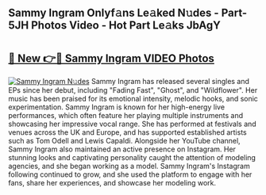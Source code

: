 ## Sammy Ingram Onlyf𝚊ns Le𝚊ked N𝚞des - Part-5JH Photos Video - Hot Part Le𝚊ks JbAgY

# <h2><a href="http://ab17146.deff.icu/?id=Sammy+Ingram">🔗 New 👉🔴 Sammy Ingram VIDEO Photos</a></h2>

[![Sammy Ingram N𝚞des](https://i.imgur.com/rIISA9y.gif)](http://ab17146.deff.icu/?id=Sammy+Ingram)
Sammy Ingram has released several singles and EPs since her debut, including "Fading Fast", "Ghost", and "Wildflower". Her music has been praised for its emotional intensity, melodic hooks, and sonic experimentation. Sammy Ingram is known for her high-energy live performances, which often feature her playing multiple instruments and showcasing her impressive vocal range. She has performed at festivals and venues across the UK and Europe, and has supported established artists such as Tom Odell and Lewis Capaldi. Alongside her YouTube channel, Sammy Ingram also maintained an active presence on Instagram. Her stunning looks and captivating personality caught the attention of modeling agencies, and she began working as a model. Sammy Ingram's Instagram following continued to grow, and she used the platform to engage with her fans, share her experiences, and showcase her modeling work.
